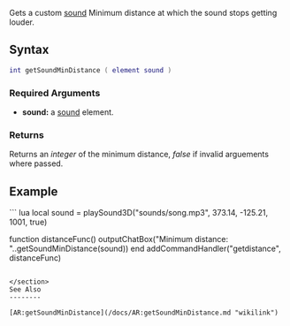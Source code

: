 Gets a custom [sound](/docs/sound.md "wikilink") Minimum distance at which the sound stops getting louder.

Syntax
------

``` lua
int getSoundMinDistance ( element sound )
```

### Required Arguments

-   **sound:** a [sound](/docs/sound.md "wikilink") element.

### Returns

Returns an *integer* of the minimum distance, *false* if invalid arguements where passed.

Example
-------

<section name="Client" class="client" show="true">
``` lua
local sound = playSound3D("sounds/song.mp3", 373.14, -125.21, 1001, true)

function distanceFunc()
  outputChatBox("Minimum distance: "..getSoundMinDistance(sound))
end
addCommandHandler("getdistance", distanceFunc)
```

</section>
See Also
--------

[AR:getSoundMinDistance](/docs/AR:getSoundMinDistance.md "wikilink")
